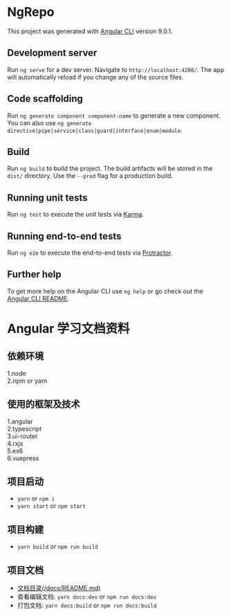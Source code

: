 # NgRepo

This project was generated with [Angular CLI](https://github.com/angular/angular-cli) version 9.0.1.

## Development server

Run `ng serve` for a dev server. Navigate to `http://localhost:4200/`. The app will automatically reload if you change any of the source files.

## Code scaffolding

Run `ng generate component component-name` to generate a new component. You can also use `ng generate directive|pipe|service|class|guard|interface|enum|module`.

## Build

Run `ng build` to build the project. The build artifacts will be stored in the `dist/` directory. Use the `--prod` flag for a production build.

## Running unit tests

Run `ng test` to execute the unit tests via [Karma](https://karma-runner.github.io).

## Running end-to-end tests

Run `ng e2e` to execute the end-to-end tests via [Protractor](http://www.protractortest.org/).

## Further help

To get more help on the Angular CLI use `ng help` or go check out the [Angular CLI README](https://github.com/angular/angular-cli/blob/master/README.md).

# Angular 学习文档资料

## 依赖环境

1.node  
2.npm or yarn

## 使用的框架及技术

1.angular  
2.typescript  
3.ui-router  
4.rxjs  
5.es6  
6.vuepress

## 项目启动

- `yarn` or `npm i`
- `yarn start` or `npm start`

## 项目构建

- `yarn build` or `npm run build`

## 项目文档

- [文档目录(/docs/README.md)](/docs/README)
- 查看编辑文档: `yarn docs:dev` or `npm run docs:dev`
- 打包文档: `yarn docs:build` or `npm run docs:build`
